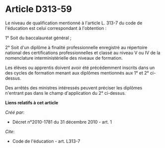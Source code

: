 # Article D313-59

Le niveau de qualification mentionné à l'article L. 313-7 du code de l'éducation est celui correspondant à l'obtention : 

1° Soit du baccalauréat général ; 

2° Soit d'un diplôme à finalité professionnelle enregistré au répertoire national des certifications professionnelles et
classé au niveau V ou IV de la nomenclature interministérielle des niveaux de formation. 

Les élèves ou apprentis doivent avoir été précédemment inscrits dans un des cycles de formation menant aux diplômes
mentionnés aux 1° et 2° ci-dessus. 

Des arrêtés des ministres intéressés peuvent préciser les diplômes n'entrant pas dans le champ d'application du 2° ci-dessus.

**Liens relatifs à cet article**

_Créé par_:

  - Décret n°2010-1781 du 31 décembre 2010 - art. 1

_Cite_:

  - Code de l'éducation - art. L313-7
